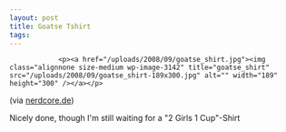 ```yaml
---
layout: post
title: Goatse Tshirt
tags:
---
```



                <p><a href="/uploads/2008/09/goatse_shirt.jpg"><img class="alignnone size-medium wp-image-3142" title="goatse_shirt" src="/uploads/2008/09/goatse_shirt-189x300.jpg" alt="" width="189" height="300" /></a></p>
<p>(via <a href="http://www.nerdcore.de/wp/2008/09/22/google-goatse-t-shirt/">nerdcore.de</a>)</p>
<p>Nicely done, though I'm still waiting for a &quot;2 Girls 1 Cup&quot;-Shirt</p>
